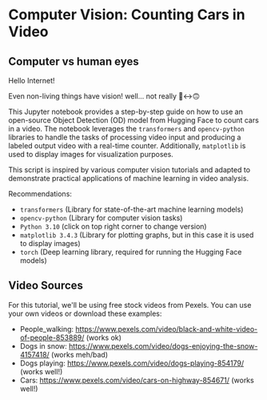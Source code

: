 # Computer Vision: Counting Cars in Video
## Computer vs human eyes


Hello Internet!

Even non-living things have vision! well... not really 🙂‍↔️🙃

This Jupyter notebook provides a step-by-step guide on how to use an open-source Object Detection (OD) model from Hugging Face to count cars in a video. The notebook leverages the `transformers` and `opencv-python` libraries to handle the tasks of processing video input and producing a labeled output video with a real-time counter. Additionally, `matplotlib` is used to display images for visualization purposes.

This script is inspired by various computer vision tutorials and adapted to demonstrate practical applications of machine learning in video analysis.

Recommendations:
* `transformers` (Library for state-of-the-art machine learning models)
* `opencv-python` (Library for computer vision tasks)
* `Python 3.10` (click on top right corner to change version)
* `matplotlib 3.4.3` (Library for plotting graphs, but in this case it is used to display images)
* `torch` (Deep learning library, required for running the Hugging Face models)

## Video Sources

For this tutorial, we'll be using free stock videos from Pexels. You can use your own videos or download these examples:

- People_walking: https://www.pexels.com/video/black-and-white-video-of-people-853889/ (works ok)
- Dogs in snow: https://www.pexels.com/video/dogs-enjoying-the-snow-4157418/ (works meh/bad)
- Dogs playing: https://www.pexels.com/video/dogs-playing-854179/ (works well!)
- Cars: https://www.pexels.com/video/cars-on-highway-854671/ (works well!)
